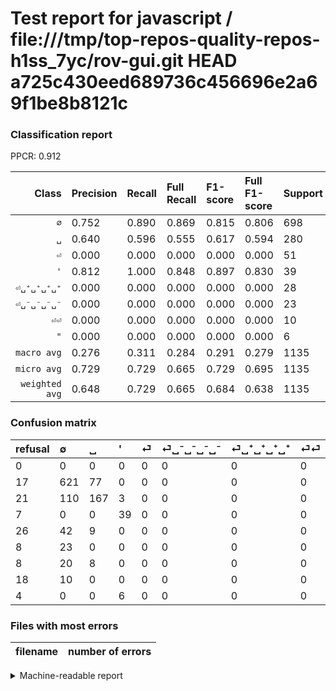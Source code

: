 # Test report for javascript / file:///tmp/top-repos-quality-repos-h1ss_7yc/rov-gui.git HEAD a725c430eed689736c456696e2a69f1be8b8121c

### Classification report

PPCR: 0.912

| Class | Precision | Recall | Full Recall | F1-score | Full F1-score | Support | Full Support | PPCR |
|------:|:----------|:-------|:------------|:---------|:---------|:--------|:-------------|:-----|
| `∅` | 0.752| 0.890| 0.869| 0.815| 0.806| 698| 715| 0.976 |
| `␣` | 0.640| 0.596| 0.555| 0.617| 0.594| 280| 301| 0.930 |
| `⏎` | 0.000| 0.000| 0.000| 0.000| 0.000| 51| 77| 0.662 |
| `'` | 0.812| 1.000| 0.848| 0.897| 0.830| 39| 46| 0.848 |
| `⏎␣⁺␣⁺␣⁺␣⁺` | 0.000| 0.000| 0.000| 0.000| 0.000| 28| 36| 0.778 |
| `⏎␣⁻␣⁻␣⁻␣⁻` | 0.000| 0.000| 0.000| 0.000| 0.000| 23| 31| 0.742 |
| `⏎⏎` | 0.000| 0.000| 0.000| 0.000| 0.000| 10| 28| 0.357 |
| `"` | 0.000| 0.000| 0.000| 0.000| 0.000| 6| 10| 0.600 |
| `macro avg` | 0.276| 0.311| 0.284| 0.291| 0.279| 1135| 1244| 0.912 |
| `micro avg` | 0.729| 0.729| 0.665| 0.729| 0.695| 1135| 1244| 0.912 |
| `weighted avg` | 0.648| 0.729| 0.665| 0.684| 0.638| 1135| 1244| 0.912 |

### Confusion matrix

|refusal|  ∅| ␣| '| ⏎| ⏎␣⁻␣⁻␣⁻␣⁻| ⏎␣⁺␣⁺␣⁺␣⁺| ⏎⏎| "| 
|:---|:---|:---|:---|:---|:---|:---|:---|:---|
|0 |0 |0 |0 |0 |0 |0 |0 |0 |
|17 |621 |77 |0 |0 |0 |0 |0 |0 |
|21 |110 |167 |3 |0 |0 |0 |0 |0 |
|7 |0 |0 |39 |0 |0 |0 |0 |0 |
|26 |42 |9 |0 |0 |0 |0 |0 |0 |
|8 |23 |0 |0 |0 |0 |0 |0 |0 |
|8 |20 |8 |0 |0 |0 |0 |0 |0 |
|18 |10 |0 |0 |0 |0 |0 |0 |0 |
|4 |0 |0 |6 |0 |0 |0 |0 |0 |

### Files with most errors

| filename | number of errors|
|:----:|:-----|

<details>
    <summary>Machine-readable report</summary>
```json
{
  "cl_report": {"\"": {"f1-score": 0.0, "precision": 0.0, "recall": 0.0, "support": 6}, "\u0027": {"f1-score": 0.896551724137931, "precision": 0.8125, "recall": 1.0, "support": 39}, "macro avg": {"f1-score": 0.29111094813909943, "precision": 0.2755203404905699, "recall": 0.31076417314776916, "support": 1135}, "micro avg": {"f1-score": 0.7286343612334801, "precision": 0.7286343612334801, "recall": 0.7286343612334801, "support": 1135}, "weighted avg": {"f1-score": 0.6842934816047822, "precision": 0.6481164252000214, "recall": 0.7286343612334801, "support": 1135}, "\u2205": {"f1-score": 0.8149606299212597, "precision": 0.7518159806295399, "recall": 0.8896848137535817, "support": 698}, "\u23ce": {"f1-score": 0.0, "precision": 0.0, "recall": 0.0, "support": 51}, "\u23ce\u23ce": {"f1-score": 0.0, "precision": 0.0, "recall": 0.0, "support": 10}, "\u23ce\u2423\u207a\u2423\u207a\u2423\u207a\u2423\u207a": {"f1-score": 0.0, "precision": 0.0, "recall": 0.0, "support": 28}, "\u23ce\u2423\u207b\u2423\u207b\u2423\u207b\u2423\u207b": {"f1-score": 0.0, "precision": 0.0, "recall": 0.0, "support": 23}, "\u2423": {"f1-score": 0.6173752310536045, "precision": 0.6398467432950191, "recall": 0.5964285714285714, "support": 280}},
  "cl_report_full": {"\"": {"f1-score": 0.0, "precision": 0.0, "recall": 0.0, "support": 10}, "\u0027": {"f1-score": 0.8297872340425533, "precision": 0.8125, "recall": 0.8478260869565217, "support": 46}, "macro avg": {"f1-score": 0.2787579291397936, "precision": 0.2755203404905699, "recall": 0.2838968539044373, "support": 1244}, "micro avg": {"f1-score": 0.6952501050861707, "precision": 0.7286343612334801, "recall": 0.6647909967845659, "support": 1244}, "weighted avg": {"f1-score": 0.6377210534395631, "precision": 0.6169753182330561, "recall": 0.6647909967845659, "support": 1244}, "\u2205": {"f1-score": 0.8059701492537312, "precision": 0.7518159806295399, "recall": 0.8685314685314686, "support": 715}, "\u23ce": {"f1-score": 0.0, "precision": 0.0, "recall": 0.0, "support": 77}, "\u23ce\u23ce": {"f1-score": 0.0, "precision": 0.0, "recall": 0.0, "support": 28}, "\u23ce\u2423\u207a\u2423\u207a\u2423\u207a\u2423\u207a": {"f1-score": 0.0, "precision": 0.0, "recall": 0.0, "support": 36}, "\u23ce\u2423\u207b\u2423\u207b\u2423\u207b\u2423\u207b": {"f1-score": 0.0, "precision": 0.0, "recall": 0.0, "support": 31}, "\u2423": {"f1-score": 0.5943060498220639, "precision": 0.6398467432950191, "recall": 0.5548172757475083, "support": 301}},
  "ppcr": 0.912379421221865
}
```
</details>
